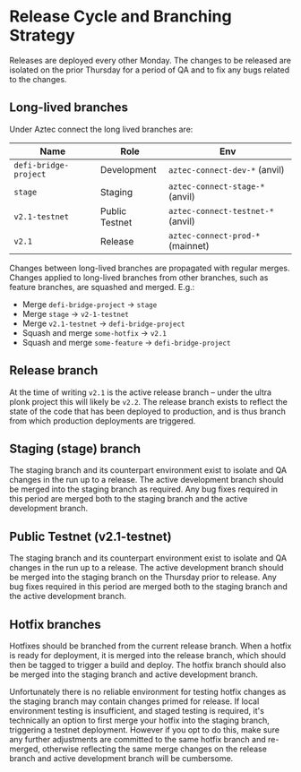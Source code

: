 # Release Cycle and Branching Strategy

Releases are deployed every other Monday. The changes to be released are isolated on the prior Thursday for a period of QA and to fix any bugs related to the changes.

## Long-lived branches

Under Aztec connect the long lived branches are:

| Name                  | Role           | Env                               |
| --------------------- | -------------- | --------------------------------- |
| `defi-bridge-project` | Development    | `aztec-connect-dev-*` (anvil)     |
| `stage`               | Staging        | `aztec-connect-stage-*` (anvil)   |
| `v2.1-testnet`        | Public Testnet | `aztec-connect-testnet-*` (anvil) |
| `v2.1`                | Release        | `aztec-connect-prod-*` (mainnet)  |

Changes between long-lived branches are propagated with regular merges. Changes applied to long-lived branches from other branches, such as feature branches, are squashed and merged. E.g.:

- Merge `defi-bridge-project` -> `stage`
- Merge `stage` -> `v2-1-testnet`
- Merge `v2.1-testnet` -> `defi-bridge-project`
- Squash and merge `some-hotfix` -> `v2.1`
- Squash and merge `some-feature` -> `defi-bridge-project`

## Release branch

At the time of writing `v2.1` is the active release branch &ndash; under the ultra plonk project this will likely be `v2.2`. The release branch exists to reflect the state of the code that has been deployed to production, and is thus branch from which production deployments are triggered.

## Staging (stage) branch

The staging branch and its counterpart environment exist to isolate and QA changes in the run up to a release. The active development branch should be merged into the staging branch as required. Any bug fixes required in this period are merged both to the staging branch and the active development branch.

## Public Testnet (v2.1-testnet)

The staging branch and its counterpart environment exist to isolate and QA changes in the run up to a release. The active development branch should be merged into the staging branch on the Thursday prior to release. Any bug fixes required in this period are merged both to the staging branch and the active development branch.

## Hotfix branches

Hotfixes should be branched from the current release branch. When a hotfix is ready for deployment, it is merged into the release branch, which should then be tagged to trigger a build and deploy. The hotfix branch should also be merged into the staging branch and active development branch.

Unfortunately there is no reliable environment for testing hotfix changes as the staging branch may contain changes primed for release. If local environment testing is insufficient, and staged testing is required, it's technically an option to first merge your hotfix into the staging branch, triggering a testnet deployment. However if you opt to do this, make sure any further adjustments are committed to the same hotfix branch and re-merged, otherwise reflecting the same merge changes on the release branch and active development branch will be cumbersome.
